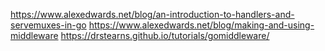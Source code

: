 https://www.alexedwards.net/blog/an-introduction-to-handlers-and-servemuxes-in-go
https://www.alexedwards.net/blog/making-and-using-middleware
https://drstearns.github.io/tutorials/gomiddleware/
